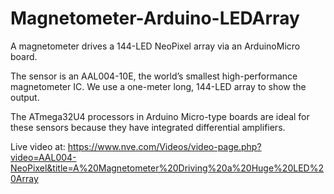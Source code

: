 # Magnetometer-Arduino-LEDArray
A magnetometer drives a 144-LED NeoPixel array via an ArduinoMicro board.
 
The sensor is an AAL004-10E, the world’s smallest high-performance magnetometer IC. We use a one-meter long, 144-LED array to show the output.

The ATmega32U4 processors in Arduino Micro-type boards are ideal for these sensors because they have 
integrated differential amplifiers.

Live video at: https://www.nve.com/Videos/video-page.php?video=AAL004-NeoPixel&title=A%20Magnetometer%20Driving%20a%20Huge%20LED%20Array
